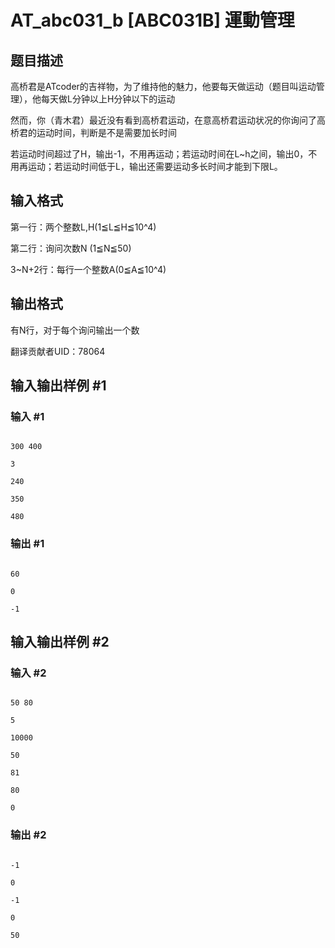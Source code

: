 # AT_abc031_b [ABC031B] 運動管理

## 题目描述

高桥君是ATcoder的吉祥物，为了维持他的魅力，他要每天做运动（题目叫运动管理），他每天做L分钟以上H分钟以下的运动

然而，你（青木君）最近没有看到高桥君运动，在意高桥君运动状况的你询问了高桥君的运动时间，判断是不是需要加长时间

若运动时间超过了H，输出-1，不用再运动；若运动时间在L~h之间，输出0，不用再运动；若运动时间低于L，输出还需要运动多长时间才能到下限L。

## 输入格式

第一行：两个整数L,H(1≦L≦H≦10^4)

第二行：询问次数N (1≦N≦50)

3~N+2行：每行一个整数A(0≦A≦10^4)

## 输出格式

有N行，对于每个询问输出一个数
翻译贡献者UID：78064

## 输入输出样例 #1

### 输入 #1

```
300 400
3
240
350
480
```

### 输出 #1

```
60
0
-1
```

## 输入输出样例 #2

### 输入 #2

```
50 80
5
10000
50
81
80
0
```

### 输出 #2

```
-1
0
-1
0
50
```